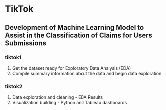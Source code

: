 # TikTok

## Development of Machine Learning Model to Assist in the Classification of Claims for Users Submissions

### tiktok1
1. Get the dataset ready for Exploratory Data Analysis (EDA)
2. Compile summary information about the data and begin data exploration

### tiktok2
1. Data exploration and cleaning - EDA Results
2. Visualization building - Python and Tableau dashboards
